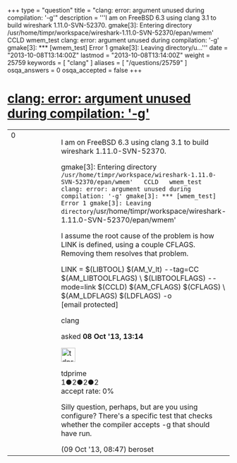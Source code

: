 +++
type = "question"
title = "clang: error: argument unused during compilation: &#x27;-g&#x27;"
description = '''I am on FreeBSD 6.3 using clang 3.1 to build wireshark 1.11.0-SVN-52370. gmake[3]: Entering directory /usr/home/timpr/workspace/wireshark-1.11.0-SVN-52370/epan/wmem&#x27;  CCLD wmem_test clang: error: argument unused during compilation: &#x27;-g&#x27; gmake[3]: *** [wmem_test] Error 1 gmake[3]: Leaving directory/u...'''
date = "2013-10-08T13:14:00Z"
lastmod = "2013-10-08T13:14:00Z"
weight = 25759
keywords = [ "clang" ]
aliases = [ "/questions/25759" ]
osqa_answers = 0
osqa_accepted = false
+++

<div class="headNormal">

# [clang: error: argument unused during compilation: '-g'](/questions/25759/clang-error-argument-unused-during-compilation-g)

</div>

<div id="main-body">

<div id="askform">

<table id="question-table" style="width:100%;"><colgroup><col style="width: 50%" /><col style="width: 50%" /></colgroup><tbody><tr class="odd"><td style="width: 30px; vertical-align: top"><div class="vote-buttons"><div id="post-25759-score" class="post-score" title="current number of votes">0</div><div id="favorite-count" class="favorite-count"></div></div></td><td><div id="item-right"><div class="question-body"><p>I am on FreeBSD 6.3 using clang 3.1 to build wireshark 1.11.0-SVN-52370.</p><p>gmake[3]: Entering directory <code>/usr/home/timpr/workspace/wireshark-1.11.0-SVN-52370/epan/wmem'   CCLD   wmem_test clang: error: argument unused during compilation: '-g' gmake[3]: *** [wmem_test] Error 1 gmake[3]: Leaving directory</code>/usr/home/timpr/workspace/wireshark-1.11.0-SVN-52370/epan/wmem'</p><p>I assume the root cause of the problem is how LINK is defined, using a couple CFLAGS. Removing them resolves that problem.</p><p>LINK = $(LIBTOOL) $(AM_V_lt) --tag=CC $(AM_LIBTOOLFLAGS) \ $(LIBTOOLFLAGS) --mode=link $(CCLD) $(AM_CFLAGS) $(CFLAGS) \ $(AM_LDFLAGS) $(LDFLAGS) -o [email protected]</p></div><div id="question-tags" class="tags-container tags">clang</div><div id="question-controls" class="post-controls"></div><div class="post-update-info-container"><div class="post-update-info post-update-info-user"><p>asked <strong>08 Oct '13, 13:14</strong></p><img src="https://secure.gravatar.com/avatar/97221de68e381abf9fede7efbe80e7e8?s=32&amp;d=identicon&amp;r=g" class="gravatar" width="32" height="32" alt="tdprime&#39;s gravatar image" /><p>tdprime<br />
<span class="score" title="1 reputation points">1</span><span title="2 badges"><span class="badge1">●</span><span class="badgecount">2</span></span><span title="2 badges"><span class="silver">●</span><span class="badgecount">2</span></span><span title="2 badges"><span class="bronze">●</span><span class="badgecount">2</span></span><br />
<span class="accept_rate" title="Rate of the user&#39;s accepted answers">accept rate:</span> <span title="tdprime has no accepted answers">0%</span></p></div></div><div id="comments-container-25759" class="comments-container"><span id="25837"></span><div id="comment-25837" class="comment"><div id="post-25837-score" class="comment-score"></div><div class="comment-text"><p>Silly question, perhaps, but are you using configure? There's a specific test that checks whether the compiler accepts -g that should have run.</p></div><div id="comment-25837-info" class="comment-info"><span class="comment-age">(09 Oct '13, 08:47)</span> beroset</div></div></div><div id="comment-tools-25759" class="comment-tools"></div><div class="clear"></div><div id="comment-25759-form-container" class="comment-form-container"></div><div class="clear"></div></div></td></tr></tbody></table>

</div>

</div>

